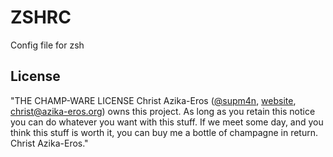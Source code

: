 # ZSHRC
Config file for zsh

## License

"THE CHAMP-WARE LICENSE
Christ Azika-Eros ([@supm4n](http://twitter.com/supm4n), 
[website](http://christ.azika-eros.org), christ@azika-eros.org) owns this project. 
As long as you retain this notice you can do whatever you want with this stuff. 
If we meet some day, and you think this stuff is worth it, you can buy me a bottle
of champagne in return. Christ Azika-Eros."
